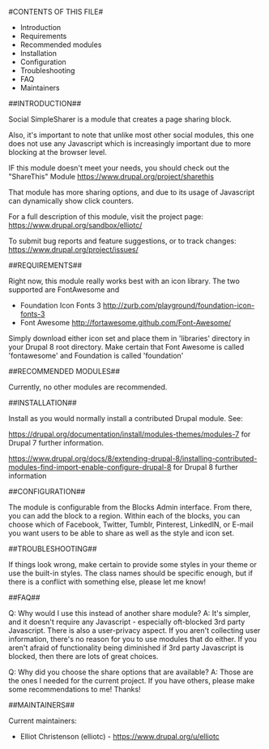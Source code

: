 #CONTENTS OF THIS FILE#

- Introduction
- Requirements
- Recommended modules
- Installation
- Configuration
- Troubleshooting
- FAQ
- Maintainers

##INTRODUCTION##

Social SimpleSharer is a module that creates a page sharing block.

Also, it's important to note that unlike most other social modules, this one
does not use any Javascript which is increasingly important due to more
blocking at the browser level.

IF this module doesn't meet your needs, you should check out the
"ShareThis" Module
https://www.drupal.org/project/sharethis

That module has more sharing options, and due to its usage of Javascript can
dynamically show click counters.

For a full description of this module, visit the project page:
https://www.drupal.org/sandbox/elliotc/

To submit bug reports and feature suggestions, or to track changes:
https://www.drupal.org/project/issues/

##REQUIREMENTS##

Right now, this module really works best with an icon library. The two supported
are FontAwesome and

- Foundation Icon Fonts 3 http://zurb.com/playground/foundation-icon-fonts-3
- Font Awesome http://fortawesome.github.com/Font-Awesome/

Simply download either icon set and place them in 'libraries' directory
in your Drupal 8 root directory. Make certain that Font Awesome is
called 'fontawesome' and Foundation is called 'foundation'

##RECOMMENDED MODULES##

Currently, no other modules are recommended.

##INSTALLATION##

Install as you would normally install a contributed Drupal module. See:

   https://drupal.org/documentation/install/modules-themes/modules-7
   for Drupal 7 further information.

   https://www.drupal.org/docs/8/extending-drupal-8/installing-contributed-modules-find-import-enable-configure-drupal-8
   for Drupal 8 further information

##CONFIGURATION##

The module is configurable from the Blocks Admin interface. From there, you
can add the block to a region. Within each of the blocks, you can
choose which of Facebook, Twitter, Tumblr, Pinterest, LinkedIN, or E-mail you
want users to be able to share as well as the style and icon set.

##TROUBLESHOOTING##

If things look wrong, make certain to provide some styles in your theme or use
the built-in styles. The class names should be specific enough, but if there
is a conflict with something else, please let me know!

##FAQ##

Q: Why would I use this instead of another share module?
A: It's simpler, and it doesn't require any Javascript - especially
   oft-blocked 3rd party Javascript. There is also a user-privacy aspect. If
   you aren't collecting user information, there's no reason for you to use
   modules that do either. If you aren't afraid of functionality being
   diminished if 3rd party Javascript is blocked, then there are lots of great
   choices.

Q: Why did you choose the share options that are available?
A: Those are the ones I needed for the current project. If you have others,
   please make some recommendations to me! Thanks!

##MAINTAINERS##

Current maintainers:

- Elliot Christenson (elliotc) - https://www.drupal.org/u/elliotc
